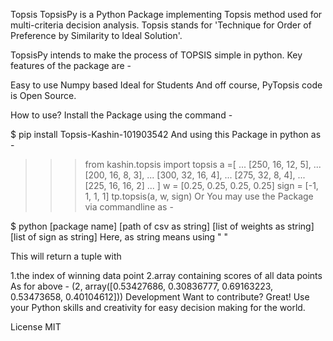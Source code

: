 Topsis
TopsisPy is a Python Package implementing Topsis method used for multi-criteria decision analysis. Topsis stands for 'Technique for Order of Preference by Similarity to Ideal Solution'.

TopsisPy intends to make the process of TOPSIS simple in python. Key features of the package are -

Easy to use
Numpy based
Ideal for Students
And off course, PyTopsis code is Open Source.

How to use?
Install the Package using the command -

$ pip install Topsis-Kashin-101903542
And using this Package in python as -

> > > from kashin.topsis import topsis
> > > a =[
> > > ... [250, 16, 12, 5],
> > > ... [200, 16, 8, 3],
> > > ... [300, 32, 16, 4],
> > > ... [275, 32, 8, 4],
> > > ... [225, 16, 16, 2]
> > > ... ]
> > > w = [0.25, 0.25, 0.25, 0.25]
> > > sign = [-1, 1, 1, 1]
> > > tp.topsis(a, w, sign)
> > > Or
> > > You may use the Package via commandline as -

$ python [package name] [path of csv as string] [list of weights as string] [list of sign as string]
Here, as string means using " "

This will return a tuple with

1.the index of winning data point
2.array containing scores of all data points As for above -
(2, array([0.53427686, 0.30836777, 0.69163223, 0.53473658, 0.40104612]))
Development
Want to contribute? Great! Use your Python skills and creativity for easy decision making for the world.

License
MIT